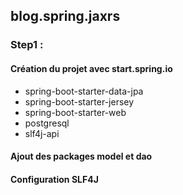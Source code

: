 ## blog.spring.jaxrs

### Step1 : 
#### Création du projet avec start.spring.io
* spring-boot-starter-data-jpa
* spring-boot-starter-jersey
* spring-boot-starter-web
* postgresql
* slf4j-api 

#### Ajout des packages model et dao

#### Configuration SLF4J               